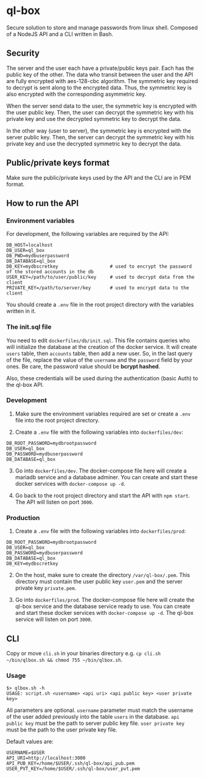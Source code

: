 # ql-box

Secure solution to store and manage passwords from linux shell. 
Composed of a NodeJS API and a CLI written in Bash.

## Security

The server and the user each have a private/public keys pair. Each has the public key of the other.
The data who transit between the user and the API are fully encrypted with aes-128-cbc algorithm. The symmetric key 
required to decrypt is sent along to the encrypted data. Thus, the symmetric key is also encrypted with the 
corresponding asymmetric key.

When the server send data to the user, the symmetric key is encrypted with the user public key. Then, the user can
decrypt the symmetric key with his private key and use the decrypted symmetric key to decrypt the data.

In the other way (user to server), the symmetric key is encrypted with the server public key. Then, the server can 
decrypt the symmetric key with his private key and use the decrypted symmetric key to decrypt the data.

## Public/private keys format

Make sure the public/private keys used by the API and the CLI are in PEM format.

## How to run the API

### Environment variables

For development, the following variables are required by the API:
```
DB_HOST=localhost
DB_USER=ql_box
DB_PWD=mydbuserpassword
DB_DATABASE=ql_box
DB_KEY=mydbscretkey                   # used to encrypt the password of the stored accounts in the db
USER_KEY=/path/to/user/public/key     # used to decrypt data from the client
PRIVATE_KEY=/path/to/server/key       # used to encrypt data to the client
```
You should create a `.env` file in the root project directory with the variables written in it.

### The init.sql file

You need to edit `dockerfiles/db/init.sql`. This file contains queries who will initialize the database at the creation 
of the docker service. It will create `users` table, then `accounts` table, then add a new user. So, in the last query 
of the file, replace the value of the `username` and the `password` field by your ones. Be care, the password value 
should be **bcrypt hashed**.

Also, these credentials will be used during the authentication (basic Auth) to the ql-box API.

### Development

1. Make sure the environment variables required are set or create a `.env` file into the root project directory.

2. Create a `.env` file with the following variables into `dockerfiles/dev`:
```
DB_ROOT_PASSWORD=mydbrootpassword
DB_USER=ql_box
DB_PASSWORD=mydbuserpassword
DB_DATABASE=ql_box
```

3. Go into `dockerfiles/dev`. The docker-compose file here will create a mariadb service and a database adminer. 
You can create and start these docker services with `docker-compose up -d`.

4. Go back to the root project directory and start the API with `npm start`. The API will listen on port `3000`.

### Production

1. Create a `.env` file with the following variables into `dockerfiles/prod`:
```
DB_ROOT_PASSWORD=mydbrootpassword
DB_USER=ql_box
DB_PASSWORD=mydbuserpassword
DB_DATABASE=ql_box
DB_KEY=mydbscretkey
```

2. On the host, make sure to create the directory `/var/ql-box/.pem`. This directory must contain the user public key 
`user.pem` and the server private key `private.pem`.

2. Go into `dockerfiles/prod`. The docker-compose file here will create the ql-box service and the database service 
ready to use. You can create and start these docker services with `docker-compose up -d`. The ql-box service 
will listen on port `3000`.

## CLI

Copy or move `cli.sh` in your binaries directory e.g. `cp cli.sh ~/bin/qlbox.sh && chmod 755 ~/bin/qlbox.sh`.

### Usage

```
$> qlbox.sh -h
USAGE: script.sh <username> <api uri> <api public key> <user private key>
```

All parameters are optional. `username` parameter must match the username of the user added previously into the 
table `users` in the database. `api public key` must be the path to server public key file. `user private key` must
be the path to the user private key file.

Default values are:
```
USERNAME=$USER
API_URI=http://localhost:3000
API_PUB_KEY=/home/$USER/.ssh/ql-box/api_pub.pem
USER_PVT_KEY=/home/$USER/.ssh/ql-box/user_pvt.pem
```

